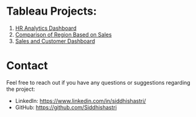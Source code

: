 # Tableau Projects:

1. [HR Analytics Dashboard](https://github.com/Siddhishastri/Tableau/tree/main/HR_Analytics_Dashboard)
2. [Comparison of Region Based on Sales](https://github.com/Siddhishastri/Tableau/tree/main/Comparison_of_Region_Based_on_Sales)
3. [Sales and Customer Dashboard](https://github.com/Siddhishastri/Tableau_Projects/tree/main/Sales_and_Customer_Dashboard)
   
# Contact

Feel free to reach out if you have any questions or suggestions regarding the project:

+ LinkedIn: https://www.linkedin.com/in/siddhishastri/
+ GitHub: https://github.com/Siddhishastri
